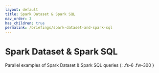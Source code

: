 ```yaml
---
layout: default
title: Spark Dataset & Spark SQL
nav_order: 3
has_children: true
permalink: /briefings/spark-dataset-and-spark-sql
---
```


# Spark Dataset & Spark SQL

Parallel examples of Spark Dataset & Spark SQL queries
{: .fs-6 .fw-300 }
